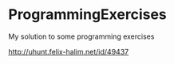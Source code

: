 ProgrammingExercises
====================

My solution to some programming exercises

http://uhunt.felix-halim.net/id/49437

